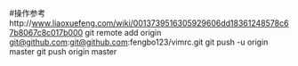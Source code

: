 #操作参考http://www.liaoxuefeng.com/wiki/0013739516305929606dd18361248578c67b8067c8c017b000
git remote add origin git@github.com:git@github.com:fengbo123/vimrc.git
git push -u origin master
git push origin master
